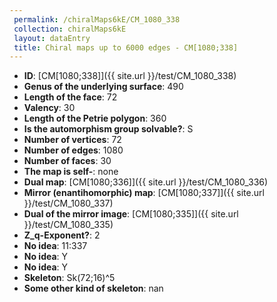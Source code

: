 ```yaml
--- 
 permalink: /chiralMaps6kE/CM_1080_338 
 collection: chiralMaps6kE
 layout: dataEntry
 title: Chiral maps up to 6000 edges - CM[1080;338]
---
```


- **ID**: [CM[1080;338]]({{ site.url }}/test/CM_1080_338)
- **Genus of the underlying surface**: 490
- **Length of the face**: 72
- **Valency**: 30
- **Length of the Petrie polygon**: 360
- **Is the automorphism group solvable?**: S
- **Number of vertices**: 72
- **Number of edges**: 1080
- **Number of faces**: 30
- **The map is self-**: none
- **Dual map**: [CM[1080;336]]({{ site.url }}/test/CM_1080_336)
- **Mirror (enantihomorphic) map**: [CM[1080;337]]({{ site.url }}/test/CM_1080_337)
- **Dual of the mirror image**: [CM[1080;335]]({{ site.url }}/test/CM_1080_335)
- **Z_q-Exponent?**: 2
- **No idea**:  11:337
- **No idea**: Y
- **No idea**: Y
- **Skeleton**: Sk(72;16)^5
- **Some other kind of skeleton**: nan
